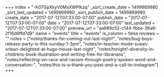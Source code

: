 +++
index = "-K07GpXkyV0MsXWPIkzq"
_sort_create_date = 1499869980
_sort_last_updated = 1499869980
_sort_publish_date = 1499869980
create_date = "2017-07-12T07:33:00-07:00"
publish_date = "2017-07-12T07:33:00-07:00"
date = "2017-07-12T07:33:00-07:00"
last_updated = "2017-07-12T07:33:00-07:00"
preview_url = "aa989c52-c144-fbbe-36a6-2f16d6ffd7d9"
name = "events"
title = "events"
is_column = false
reviews = ""
notes = ["notes/thanks-for-coming-out-last-night!", "notes/bug-boys-release-party-is-this-sunday-1-3pm", "notes/in-teacher-mode-susan-orlean-delighted-at-hugo-house-last-night", "notes/tonight!-diversity-in-childrens-book-illustration-and-writing-free-for-librarians", "notes/reflecting-on-race-and-racism-through-poetry-spoken-word-and-conversation-", "notes/this-is-a-thank-you-post-and-a-call-to-instagram"]
+++

